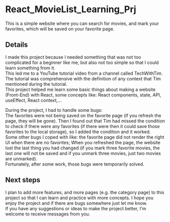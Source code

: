 # React_MovieList_Learning_Prj
This is a simple website where you can search for movies, and mark your favorites, which will be saved on your favorite page.

## Details
I made this project because I needed something that was not too complicated for a beginner like me, but also not too simple so that I could learn something from it.<br />
This led me to a YouTube tutorial video from a channel called TechWithTim. The tutorial was comprehensive with the definition of any context that Tim mentioned during the tutorial.<br />
This project helped me learn some basic things about making a website (Front-End) with React, some concepts like: React components, state, API, useEffect, React context,...

During the project, I had to handle some bugs: <br /> 
The favorites were not being saved on the favorite page (if you refresh the page, they will be gone). Then I found out that Tim had missed the condition to check if there were any favorites (if there were then it could save those favorites to the local storage), so I added the condition and it worked.<br />
Some other bugs I coped with like: the favorite page did not render the right UI when there are no favorites; When you refreshed the page, the website lost the last thing you had changed (if you mark three favorite movies, the last one will not be saved and if you unmark three movies, just two movies are unmarked).<br />
Fortunately, after some work, those bugs were temporarily solved.

## Next steps
I plan to add more features, and more pages (e.g. the category page) to this project so that I can learn and practice with more concepts. I hope you enjoy the project and if there are bugs somewhere just let me know.<br />
If you have any suggestions or ideas to make the project better, I'm welcome to receive messages from you.


